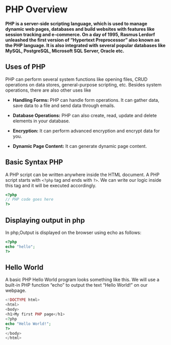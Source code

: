 # PHP Overview

<b>
PHP is a server-side scripting language, which is used to manage dynamic web pages, databases and build websites with features like session tracking and e-commerce. On a day of 1995, Rasmus Lerdorf unleashed the first version of “Hypertext Preprocessor” also known as the PHP language. It is also integrated with several popular databases like MySQL, PostgreSQL, Microsoft SQL Server, Oracle etc.
</b>

## Uses of PHP

PHP can perform several system functions like opening files, CRUD operations on data stores, general-purpose scripting, etc. Besides system operations, there are also other uses like

- **Handling Forms:** PHP can handle form operations. It can gather data, save data to a file and send data through emails.

- **Database Operations:** PHP can also create, read, update and delete elements in your database.

- **Encryption:** It can perform advanced encryption and encrypt data for you.

- **Dynamic Page Content:** It can generate dynamic page content.

## Basic Syntax PHP

A PHP script can be written anywhere inside the HTML document. A PHP script starts with `<?php` tag and ends with `?>`. We can write our logic inside this tag and it will be executed accordingly.

```php
<?php
// PHP code goes here
?>
```

## Displaying output in php

In php,Output is displayed on the browser using echo as follows:

```php
<?php
echo "hello";
?>
```

## Hello World

A basic PHP Hello World program looks something like this. We will use a built-in PHP function “echo” to output the text “Hello World!” on our webpage.

```php
<!DOCTYPE html>
<html>
<body>
<h1>My first PHP page</h1>
<?php
echo "Hello World!";
?>
</body>
</html>
```
